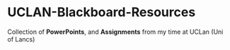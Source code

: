 # UCLAN-Blackboard-Resources

Collection of **PowerPoints**, and **Assignments** from my time at UCLan (Uni of Lancs)
